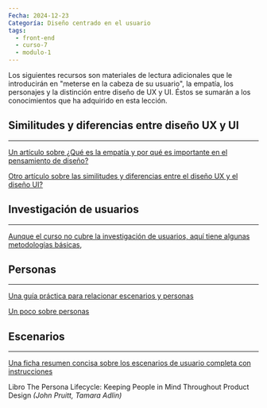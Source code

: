 ```yaml
---
Fecha: 2024-12-23
Categoría: Diseño centrado en el usuario
tags:
  - front-end
  - curso-7
  - modulo-1
---
```

Los siguientes recursos son materiales de lectura adicionales que le introducirán en "meterse en la cabeza de su usuario", la empatía, los personajes y la distinción entre diseño de UX y UI. Éstos se sumarán a los conocimientos que ha adquirido en esta lección.

## **Similitudes y diferencias entre diseño UX y UI**
---
[Un artículo sobre ¿Qué es la empatía y por qué es importante en el pensamiento de diseño?](https://www.interaction-design.org/literature/article/design-thinking-getting-started-with-empathy)

[Otro artículo sobre las similitudes y diferencias entre el diseño UX y el diseño UI?](https://xd.adobe.com/ideas/process/ui-design/ui-vs-ux-design-understanding-similarities-and-differences/)

## **Investigación de usuarios**
---
[Aunque el curso no cubre la investigación de usuarios, aquí tiene algunas metodologías básicas,](https://www.usability.gov/what-and-why/user-research.html#:~:text=User%20research%20focuses%20on%20understanding,of%20design%20on%20an%20audience.%E2%80%9D)

## **Personas**
---
[Una guía práctica para relacionar escenarios y personas](https://www.nngroup.com/articles/scenario-mapping-personas/)

[Un poco sobre personas](https://www.usability.gov/how-to-and-tools/methods/personas.html)

## **Escenarios**
---
[Una ficha resumen concisa sobre los escenarios de usuario completa con instrucciones](https://methods.18f.gov/decide/user-scenarios/)

Libro The Persona Lifecycle: Keeping People in Mind Throughout Product Design _(John Pruitt, Tamara Adlin)_
